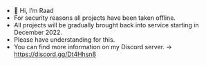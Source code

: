 - 👋 Hi, I’m Raad
- For security reasons all projects have been taken offline.
- All projects will be gradually brought back into service starting in December 2022.
- Please have understanding for this.
- You can find more information on my Discord server. -> https://discord.gg/Dt4Hhsn8

<!---
Raadrsr/Raadrsr is a ✨ special ✨ repository because its `README.md` (this file) appears on your GitHub profile.
You can click the Preview link to take a look at your changes.
--->
